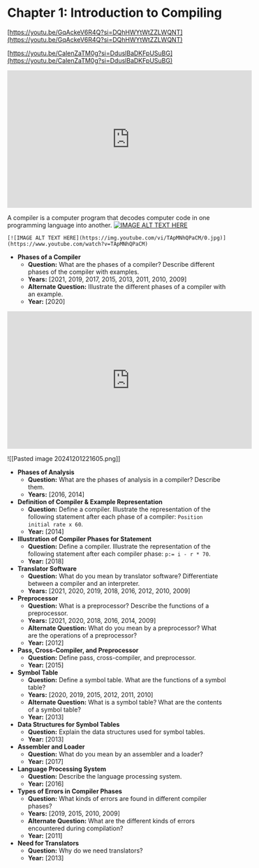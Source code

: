 # Chapter 1: Introduction to Compiling

[https://youtu.be/GqAckeV6R4Q?si=DQhHWYtWtZZLWQNT](https://youtu.be/GqAckeV6R4Q?si=DQhHWYtWtZZLWQNT)

[https://youtu.be/CalenZaTM0g?si=DduslBaDKFpUSuBG](https://youtu.be/CalenZaTM0g?si=DduslBaDKFpUSuBG)

<iframe width="560" height="315" src="https://www.youtube.com/embed/TApMNhQPaCM?si=fc8Qqpy1rrSeEwE3" title="YouTube video player" frameborder="0" allow="accelerometer; autoplay; clipboard-write; encrypted-media; gyroscope; picture-in-picture; web-share" referrerpolicy="strict-origin-when-cross-origin" allowfullscreen></iframe>

A compiler is a computer program that decodes computer code in one programming language into another. 
[![IMAGE ALT TEXT HERE](https://img.youtube.com/vi/TApMNhQPaCM/0.jpg)](https://www.youtube.com/watch?v=TApMNhQPaCM)

```
[![IMAGE ALT TEXT HERE](https://img.youtube.com/vi/TApMNhQPaCM/0.jpg)](https://www.youtube.com/watch?v=TApMNhQPaCM)
```
- **Phases of a Compiler**
    - **Question:** What are the phases of a compiler? Describe different phases of the compiler with examples.
    - **Years:** [2021, 2019, 2017, 2015, 2013, 2011, 2010, 2009]
    - **Alternate Question:** Illustrate the different phases of a compiler with an example.
    - **Year:** [2020]

<iframe width="560" height="315" src="https://www.youtube.com/embed/mttOlnvNtuE?si=r3TcE1yuMeH_tSL_" title="YouTube video player" frameborder="0" allow="accelerometer; autoplay; clipboard-write; encrypted-media; gyroscope; picture-in-picture; web-share" referrerpolicy="strict-origin-when-cross-origin" allowfullscreen></iframe>

![[Pasted image 20241201221605.png]]

- **Phases of Analysis**
    - **Question:** What are the phases of analysis in a compiler? Describe them.
    - **Years:** [2016, 2014]
- **Definition of Compiler & Example Representation**
    - **Question:** Define a compiler. Illustrate the representation of the following statement after each phase of a compiler: `Position initial rate x 60`.
    - **Year:** [2014]
- **Illustration of Compiler Phases for Statement**
    - **Question:** Define a compiler. Illustrate the representation of the following statement after each compiler phase: `p:= i - r * 70`.
    - **Year:** [2018]
- **Translator Software**
    - **Question:** What do you mean by translator software? Differentiate between a compiler and an interpreter.
    - **Years:** [2021, 2020, 2019, 2018, 2016, 2012, 2010, 2009]
- **Preprocessor**
    - **Question:** What is a preprocessor? Describe the functions of a preprocessor.
    - **Years:** [2021, 2020, 2018, 2016, 2014, 2009]
    - **Alternate Question:** What do you mean by a preprocessor? What are the operations of a preprocessor?
    - **Year:** [2012]
- **Pass, Cross-Compiler, and Preprocessor**
    - **Question:** Define pass, cross-compiler, and preprocessor.
    - **Year:** [2015]
- **Symbol Table**
    - **Question:** Define a symbol table. What are the functions of a symbol table?
    - **Years:** [2020, 2019, 2015, 2012, 2011, 2010]
    - **Alternate Question:** What is a symbol table? What are the contents of a symbol table?
    - **Year:** [2013]
- **Data Structures for Symbol Tables**
    - **Question:** Explain the data structures used for symbol tables.
    - **Year:** [2013]
- **Assembler and Loader**
    - **Question:** What do you mean by an assembler and a loader?
    - **Year:** [2017]
- **Language Processing System**
    - **Question:** Describe the language processing system.
    - **Year:** [2016]
- **Types of Errors in Compiler Phases**
    - **Question:** What kinds of errors are found in different compiler phases?
    - **Years:** [2019, 2015, 2010, 2009]
    - **Alternate Question:** What are the different kinds of errors encountered during compilation?
    - **Year:** [2011]
- **Need for Translators**
    - **Question:** Why do we need translators?
    - **Year:** [2013]